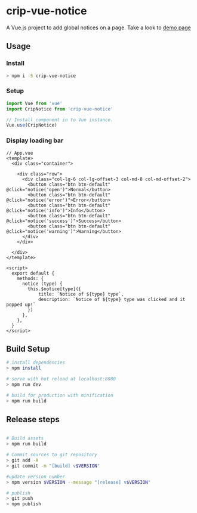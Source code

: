 # crip-vue-notice

A Vue.js project to add global notices on a page. Take a look to [demo page](http://rawgit.com/tahq69/vue-notice/master/index.html)

## Usage

### Install
```bash
> npm i -S crip-vue-notice
```

### Setup
```javascript
import Vue from 'vue'
import CripNotice from 'crip-vue-notice'

// Install component in to Vue instance.
Vue.use(CripNotice)
```

### Display loading bar
```vue
// App.vue
<template>
  <div class="container">

    <div class="row">
      <div class="col-lg-6 col-lg-offset-3 col-md-8 col-md-offset-2">
        <button class="btn btn-default" @click="notice('open')">Normal</button>
        <button class="btn btn-default" @click="notice('error')">Error</button>
        <button class="btn btn-default" @click="notice('info')">Info</button>
        <button class="btn btn-default" @click="notice('success')">Success</button>
        <button class="btn btn-default" @click="notice('warning')">Warning</button>
      </div>
    </div>

  </div>
</template>

<script>
  export default {
    methods: {
      notice (type) {
        this.$notice[type]({
            title: `Notice of ${type} type`,
            description: `Notice of ${type} type was clicked and it popped up!`
        })
      },
    },
  }
</script>
```

## Build Setup

```bash
# install dependencies
> npm install

# serve with hot reload at localhost:8080
> npm run dev

# build for production with minification
> npm run build
```

## Release steps

```bash

# Build assets
> npm run build

# Commit sources to git repository
> git add -A
> git commit -m "[build] v$VERSION"

#update version number
> npm version $VERSION --message "[release] v$VERSION"

# publish
> git push
> npm publish
```